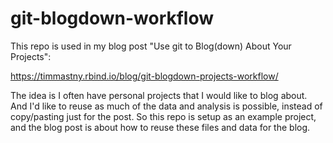 # git-blogdown-workflow

This repo is used in my blog post "Use git to Blog(down) About Your Projects":

https://timmastny.rbind.io/blog/git-blogdown-projects-workflow/

The idea is I often have personal projects that I would like to blog about. And I'd like to reuse as much of the data and analysis is possible, instead of copy/pasting just for the post. So this repo is setup as an example project, and the blog post is about how to reuse these files and data for the blog.
